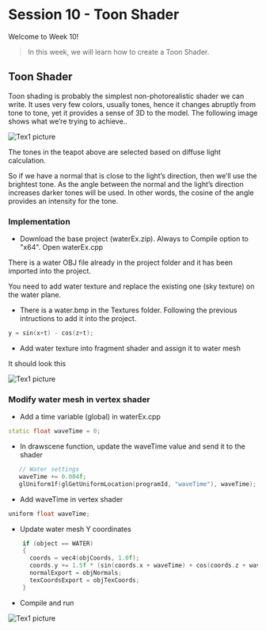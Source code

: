 # Session 10 - Toon Shader


Welcome to Week 10! 

> In this week, we will learn how to create a Toon Shader.

## Toon Shader

Toon shading is probably the simplest non-photorealistic shader we can write. 
It uses very few colors, usually tones, hence it changes abruptly from tone to tone, yet it provides a sense of 3D to the model. 
The following image shows what we’re trying to achieve..

 ![Tex1 picture](https://github.coventry.ac.uk/ac7020/212CR_TeachingMaterial/blob/master/Session%2010/Readme%20Pictures/Example.JPG)

The tones in the teapot above are selected based on diffuse light calculation.

So if we have a normal that is close to the light’s direction, 
then we’ll use the brightest tone. As the angle between the normal and the light’s direction increases darker tones will be used.
 In other words, the cosine of the angle provides an intensity for the tone.


### Implementation

* Download the base project (waterEx.zip). Always to Compile option to "x64".  Open waterEx.cpp

There is a water OBJ file already in the project folder and it has been imported into the project.

You need to add water texture and replace the existing one (sky texture) on the water plane.

* There is a water.bmp in the Textures folder. Following the previous intructions to add it into the project.


```C++
y = sin(x+t) - cos(z+t);
```

* Add water texture into fragment shader and assign it to water mesh

It should look this

 ![Tex1 picture](https://github.coventry.ac.uk/ac7020/212CR_TeachingMaterial/blob/master/Session%2010/Readme%20Pictures/Example.JPG)


### Modify water mesh in vertex shader

* Add a time variable (global) in waterEx.cpp

```C++
static float waveTime = 0;
```

* In drawscene function, update the waveTime value and send it to the shader

```C++
   // Water settings
   waveTime += 0.004f;
   glUniform1f(glGetUniformLocation(programId, "waveTime"), waveTime);
```

* Add waveTime in vertex shader

```C++
uniform float waveTime;
```

* Update water mesh Y coordinates

```C++
    if (object == WATER)
    {
      coords = vec4(objCoords, 1.0f);
      coords.y += 1.5f * (sin(coords.x + waveTime) + cos(coords.z + waveTime)) + 10.0f;
      normalExport = objNormals;
      texCoordsExport = objTexCoords;
    }
```


* Compile and run

 ![Tex1 picture](https://github.coventry.ac.uk/ac7020/212CR_TeachingMaterial/blob/master/Session%2010/Readme%20Pictures/Example.JPG)








